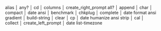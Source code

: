 alias         │ any?         │ cd      │ columns            │ create_right_prompt
all?          │ append       │ char    │ compact            │ date
ansi          │ benchmark    │ chkplug │ complete           │ date format
ansi gradient │ build-string │ clear   │ cp                 │ date humanize
ansi strip    │ cal          │ collect │ create_left_prompt │ date list-timezone


